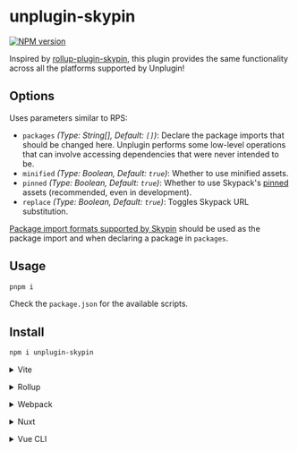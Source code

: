 # unplugin-skypin

[![NPM version](https://img.shields.io/npm/v/unplugin-skypin?color=a1b858&label=)](https://www.npmjs.com/package/unplugin-skypin)

Inspired by [rollup-plugin-skypin](https://github.com/MarshallCB/rollup-plugin-skypin#usage),
this plugin provides the same functionality across all the platforms supported by Unplugin!

## Options

Uses parameters similar to RPS:

- `packages` *(Type: String[], Default: `[]`)*: Declare the package imports that should be changed here. Unplugin performs some low-level operations that can involve accessing dependencies that were never intended to be.
- `minified` *(Type: Boolean, Default: `true`)*: Whether to use minified assets.
- `pinned` *(Type: Boolean, Default: `true`)*: Whether to use Skypack's [pinned](https://docs.skypack.dev/skypack-cdn/api-reference/pinned-urls-optimized#generate-a-pinned-url) assets (recommended, even in development).
- `replace` *(Type: Boolean, Default: `true`)*: Toggles Skypack URL substitution.

[Package import formats supported by Skypin](https://github.com/marshallcb/skypin#skypinmodule_id-options---url) should be used
as the package import and when declaring a package in `packages`.

## Usage

```bash
pnpm i
```

Check the `package.json` for the available scripts.

## Install

```bash
npm i unplugin-skypin
```

<details>
<summary>Vite</summary><br>

```ts
// vite.config.{m}js
import skypin from 'unplugin-skypin/vite'
import { defineConfig } from 'vite'

export default defineConfig({
  plugins: [
    skypin({
      packages: [
        /* imports to change here */
      ],
      /* other options */
    }),
  ],
})
```

<br></details>

<details>
<summary>Rollup</summary><br>

```ts
// rollup.config.{m}js
import skypin from 'unplugin-skypin/rollup'

export default {
  input: 'src/index.js',
  output: {
    dir: 'dist',
    format: 'esm',
  },
  plugins: [
    skypin({
      packages: [
        /* imports to change here */
      ],
      /* other options */
    }),
  ],
}
```

<br></details>


<details>
<summary>Webpack</summary><br>

```ts
// webpack.config.{c}js
module.exports = {
  /* ... */
  plugins: [
    require('unplugin-skypin/webpack')({ /* options */ })
  ]
}
```

<br></details>

<details>
<summary>Nuxt</summary><br>

```ts
// nuxt.config.{m}js
export default {
  buildModules: [
    ['unplugin-skypin/nuxt', { /* options */ }],
  ],
}
```

> This module works for both Nuxt 2 and [Nuxt Vite](https://github.com/nuxt/vite)

<br></details>

<details>
<summary>Vue CLI</summary><br>

```ts
// vue.config.{c}js
module.exports = {
  configureWebpack: {
    plugins: [
      require('unplugin-skypin/webpack')({ /* options */ }),
    ],
  },
}
```

<br></details>
